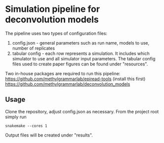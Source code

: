 # Simulation pipeline for deconvolution models

The pipeline uses two types of configuration files:
1) config.json - general parameters such as run name, models to use, number of replicates
2) tabular config - each row represents a simulation. It includes which simulator to use and all
simulator input parameters. The tabular config files used to create paper figures can be found under "resources".

Two in-house packages are required to run this pipeline: 
https://github.com/methylgrammarlab/epiread-tools (install this first)
https://github.com/methylgrammarlab/deconvolution_models 

## Usage

Clone the repository, adjust config.json as necessary. From the project root simply run
```
snakemake --cores 1
```
Output files will be created under "results". 